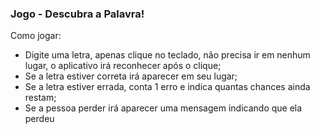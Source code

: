 ### Jogo - Descubra a Palavra!

Como jogar:

<ul>
  <li>Digite uma letra, apenas clique no teclado, não precisa ir em nenhum lugar, o aplicativo irá reconhecer após o clique;</li>
  <li>Se a letra estiver correta irá aparecer em seu lugar;</li>
  <li>Se a letra estiver errada, conta 1 erro e indica quantas chances ainda restam;</li>
  <li>Se a pessoa perder irá aparecer uma mensagem indicando que ela perdeu</li>
</ul>
